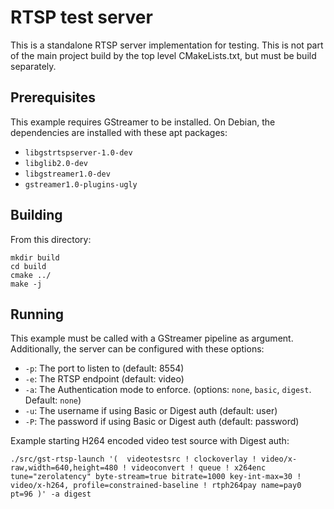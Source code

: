 # RTSP test server

This is a standalone RTSP server implementation for testing. This is not part of the main project build by the top level CMakeLists.txt, but must be build separately.

## Prerequisites

This example requires GStreamer to be installed. On Debian, the dependencies are installed with these apt packages:

* `libgstrtspserver-1.0-dev`
* `libglib2.0-dev`
* `libgstreamer1.0-dev`
* `gstreamer1.0-plugins-ugly`

## Building

From this directory:

```
mkdir build
cd build
cmake ../
make -j
```

## Running

This example must be called with a GStreamer pipeline as argument. Additionally, the server can be configured with these options:
 * `-p`: The port to listen to (default: 8554)
 * `-e`: The RTSP endpoint (default: video)
 * `-a`: The Authentication mode to enforce. (options: `none`, `basic`, `digest`. Default: `none`)
 * `-u`: The username if using Basic or Digest auth (default: user)
 * `-P`: The password if using Basic or Digest auth (default: password)

Example starting H264 encoded video test source with Digest auth:

```
./src/gst-rtsp-launch '(  videotestsrc ! clockoverlay ! video/x-raw,width=640,height=480 ! videoconvert ! queue ! x264enc tune="zerolatency" byte-stream=true bitrate=1000 key-int-max=30 ! video/x-h264, profile=constrained-baseline ! rtph264pay name=pay0 pt=96 )' -a digest
```
